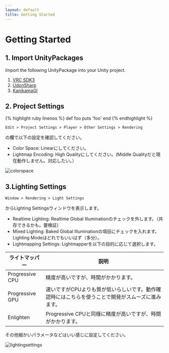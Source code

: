 ```yaml
---
layout: default
title: Getting Started
---
```


# Getting Started


## 1. Import UnityPackages

Import the following UnityPackage into your Unity project.

1. [VRC SDK3](https://vrchat.com/home/download)
2. [UdonSharp](https://github.com/MerlinVR/UdonSharp)
3. [KanikamaGI](https://github.com/shivaduke28/kanikama/releases)


## 2. Project Settings

{% highlight ruby linenos %}
def foo
  puts 'foo'
end
{% endhighlight %}


`Edit > Project Settings > Player > Other Settings > Rendering`

の欄で以下の設定を確認してください。

- Color Space: Linearにしてください。
- Lightmap Encoding: High Qualityにしてください。(Middle Qualityだと現在動作しません。対応したい。）


![colorspace](https://user-images.githubusercontent.com/45098240/129404118-7418bb46-da80-4933-ba06-fd38e18af6b0.png)

## 3.Lighting Settings

```
Window > Rendering > Light Settings
```
からLighting Settingsウィンドウを表示します。

- Realtime Lighting: Realtime Global Illuminationのチェックを外します。（共存できるかも。要検証）
- Mixed Lighting: Baked Global Illuminationの項目にチェックを入れます。Lighting Modeはどれでもいいはず（多分）。
- Lightmapping Settings: Lightmapperを以下の目的に応じて選択します。

| ライトマッパー | 説明 |
|----|----|
| Progressive CPU | 精度が高いですが、時間がかかります。|
| Progressive GPU |  速いですがCPUよりも質が低いらしいです。動作確認時にはこちらを使うことで開発がスムーズに進みます。|
| Enlighten | Progressive CPUと同様に精度が高いですが、時間がかかります。|

その他細かいパラメータなどはいい感じに設定してください。

![lightingsettings](https://user-images.githubusercontent.com/45098240/129404368-735d2c77-98b6-45ed-bd02-6afbfe8bd806.png)
